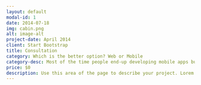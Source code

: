 ```yaml
---
layout: default
modal-id: 1
date: 2014-07-18
img: cabin.png
alt: image-alt
project-date: April 2014
client: Start Bootstrap
title: Consultation
category: Which is the better option? Web or Mobile
category-desc: Most of the time people end-up developing mobile apps but mobile app is not best solution for many businesses. Schedule a call to get analysis at no cost.
price: $0
description: Use this area of the page to describe your project. Lorem ipsum dolor sit amet, consectetur adipisicing elit. Mollitia neque assumenda ipsam nihil, molestias magnam, recusandae quos quis inventore quisquam velit asperiores, vitae? Reprehenderit soluta, eos quod consequuntur itaque. Nam.
---
```

